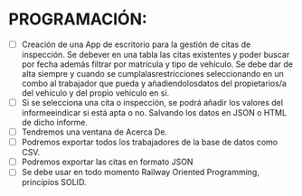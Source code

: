 # PROGRAMACIÓN:
- [ ] Creación de una App de escritorio para la gestión de citas de inspección. Se debever en una tabla las citas existentes y poder buscar por fecha además filtrar por matrícula y tipo de vehículo. Se debe dar de alta siempre y cuando se cumplalasrestricciones seleccionando en un combo al trabajador que pueda y añadiendolosdatos del propietarios/a del vehículo y del propio vehículo en si. 
- [ ] Si se selecciona una cita o inspección, se podrá añadir los valores del informeeindicar si está apta o no. Salvando los datos en JSON o HTML de dicho informe. 
- [ ] Tendremos una ventana de Acerca De. 
- [ ] Podremos exportar todos los trabajadores de la base de datos como CSV. 
- [ ] Podremos exportar las citas en formato JSON
- [ ] Se debe usar en todo momento Railway Oriented Programming, principios SOLID.